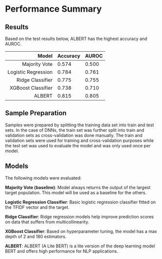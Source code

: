 # Performance Summary

## Results

Based on the test results below, ALBERT has the highest accuracy and AUROC.

|               Model | Accuracy | AUROC |
|--------------------:|----------|-------|
|       Majority Vote | 0.574    | 0.500 |
| Logistic Regression | 0.784    | 0.761 |
|    Ridge Classifier | 0.775    | 0.755 |
|  XGBoost Classifier | 0.738    | 0.710 |
|              ALBERT | 0.815    | 0.805 |

## Sample Preparation

Samples were prepared by splitting the training data set into train and test sets. In the case of DNNs, the train set
was further split into train and validation sets as cross-validation was done manually. The train and validation sets
were used for training and cross-validation purposes while the test set was used to evaluate the model and was only used
once per
model.

## Models

The following models were evaluated:

**Majority Vote (baseline)**: Model always returns the output of the largest target population. This model will be used
as a baseline for the others.

**Logistic Regression Classifier**: Basic logistic regression classifier fitted on the TFIDF vector and the target.

**Ridge Classifier**: Ridge regression models help improve prediction scores on data that suffers from
multicollinearity.

**XGBoost Classifier**: Based on hyperparameter tuning, the model has a max depth of 2 and 180 estimators.

**ALBERT**: ALBERT (A Lite BERT) is a lite version of the deep learning model BERT and offers high performance for NLP
applications.